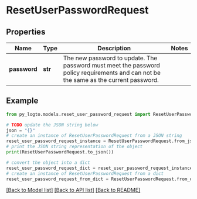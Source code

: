 # ResetUserPasswordRequest


## Properties

Name | Type | Description | Notes
------------ | ------------- | ------------- | -------------
**password** | **str** | The new password to update. The password must meet the password policy requirements and can not be the same as the current password. | 

## Example

```python
from py_logto.models.reset_user_password_request import ResetUserPasswordRequest

# TODO update the JSON string below
json = "{}"
# create an instance of ResetUserPasswordRequest from a JSON string
reset_user_password_request_instance = ResetUserPasswordRequest.from_json(json)
# print the JSON string representation of the object
print(ResetUserPasswordRequest.to_json())

# convert the object into a dict
reset_user_password_request_dict = reset_user_password_request_instance.to_dict()
# create an instance of ResetUserPasswordRequest from a dict
reset_user_password_request_from_dict = ResetUserPasswordRequest.from_dict(reset_user_password_request_dict)
```
[[Back to Model list]](../README.md#documentation-for-models) [[Back to API list]](../README.md#documentation-for-api-endpoints) [[Back to README]](../README.md)


